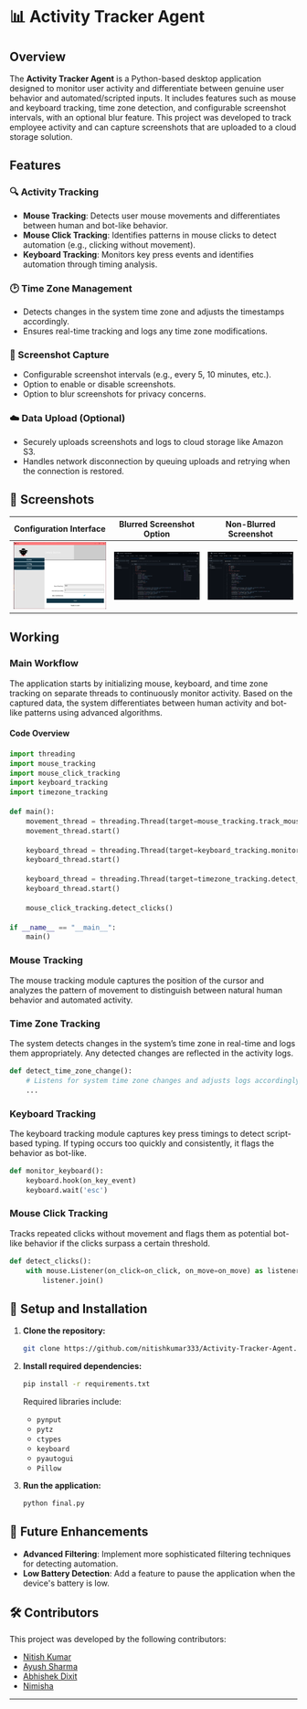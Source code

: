 

# 📊 Activity Tracker Agent

## Overview

The **Activity Tracker Agent** is a Python-based desktop application designed to monitor user activity and differentiate between genuine user behavior and automated/scripted inputs. It includes features such as mouse and keyboard tracking, time zone detection, and configurable screenshot intervals, with an optional blur feature. This project was developed to track employee activity and can capture screenshots that are uploaded to a cloud storage solution.

## Features

### 🔍 Activity Tracking
- **Mouse Tracking**: Detects user mouse movements and differentiates between human and bot-like behavior.
- **Mouse Click Tracking**: Identifies patterns in mouse clicks to detect automation (e.g., clicking without movement).
- **Keyboard Tracking**: Monitors key press events and identifies automation through timing analysis.
  
### 🕑 Time Zone Management
- Detects changes in the system time zone and adjusts the timestamps accordingly.
- Ensures real-time tracking and logs any time zone modifications.

### 📸 Screenshot Capture
- Configurable screenshot intervals (e.g., every 5, 10 minutes, etc.).
- Option to enable or disable screenshots.
- Option to blur screenshots for privacy concerns.

### ☁️ Data Upload (Optional)
- Securely uploads screenshots and logs to cloud storage like Amazon S3.
- Handles network disconnection by queuing uploads and retrying when the connection is restored.

## 📸 Screenshots

| **Configuration Interface**                                   | **Blurred Screenshot Option**                           | **Non-Blurred Screenshot**                            |
|------------------------------------------------------|---------------------------------------------------------|-------------------------------------------------------|
| ![Configuration Interface](public/config_page.png)    | ![Blurred Screenshot](public/screenshot.png) | ![Non-Blurred Screenshot](public/screenshotnoblurr.png) |

## Working

### Main Workflow
The application starts by initializing mouse, keyboard, and time zone tracking on separate threads to continuously monitor activity. Based on the captured data, the system differentiates between human activity and bot-like patterns using advanced algorithms.

#### Code Overview
```python
import threading
import mouse_tracking
import mouse_click_tracking
import keyboard_tracking
import timezone_tracking

def main():
    movement_thread = threading.Thread(target=mouse_tracking.track_mouse_movement)
    movement_thread.start()

    keyboard_thread = threading.Thread(target=keyboard_tracking.monitor_keyboard)
    keyboard_thread.start()

    keyboard_thread = threading.Thread(target=timezone_tracking.detect_time_zone_change)
    keyboard_thread.start()

    mouse_click_tracking.detect_clicks()

if __name__ == "__main__":
    main()
```

### Mouse Tracking
The mouse tracking module captures the position of the cursor and analyzes the pattern of movement to distinguish between natural human behavior and automated activity.

### Time Zone Tracking
The system detects changes in the system’s time zone in real-time and logs them appropriately. Any detected changes are reflected in the activity logs.

```python
def detect_time_zone_change():
    # Listens for system time zone changes and adjusts logs accordingly
    ...
```

### Keyboard Tracking
The keyboard tracking module captures key press timings to detect script-based typing. If typing occurs too quickly and consistently, it flags the behavior as bot-like.

```python
def monitor_keyboard():
    keyboard.hook(on_key_event)
    keyboard.wait('esc')
```

### Mouse Click Tracking
Tracks repeated clicks without movement and flags them as potential bot-like behavior if the clicks surpass a certain threshold.

```python
def detect_clicks():
    with mouse.Listener(on_click=on_click, on_move=on_move) as listener:
        listener.join()
```

## 📂 Setup and Installation

1. **Clone the repository:**
   ```bash
   git clone https://github.com/nitishkumar333/Activity-Tracker-Agent.git
   ```

2. **Install required dependencies:**
   ```bash
   pip install -r requirements.txt
   ```

   Required libraries include:
   - `pynput`
   - `pytz`
   - `ctypes`
   - `keyboard`
   - `pyautogui`
   - `Pillow`

3. **Run the application:**
   ```bash
   python final.py
   ```

## 🎯 Future Enhancements
- **Advanced Filtering**: Implement more sophisticated filtering techniques for detecting automation.
- **Low Battery Detection**: Add a feature to pause the application when the device's battery is low.

## 🛠️ Contributors
This project was developed by the following contributors:
- [Nitish Kumar](https://github.com/nitishkumar333)
- [Ayush Sharma](https://github.com/ayusharma03)
- [Abhishek Dixit](https://github.com/Adixit8604)
- [Nimisha](https://github.com/)

---
